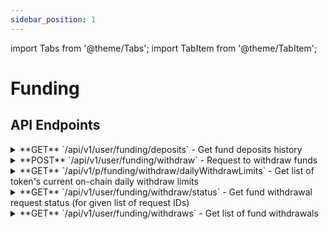 ```yaml
---
sidebar_position: 1
---
```


import Tabs from '@theme/Tabs';
import TabItem from '@theme/TabItem';

# Funding

## API Endpoints

<div className="api-endpoints-grid">

<details className="api-endpoint">
<summary className="api-endpoint-header">
  <span className="api-method-get">**GET**</span> `/api/v1/user/funding/deposits` - Get fund deposits history
</summary>

**Code Example:**
<Tabs>
<TabItem value="http" label="HTTP" default>

```bash
curl -H "Authorization: Bearer {{access_token}}" -X GET /api/v1/user/funding/deposits
```

</TabItem>
<TabItem value="python" label="Python">

```python
import requests

url = "https://mainnet.app.ethgas.com/api/v1/user/funding/deposits"

payload = {}
headers = {
  'Authorization': 'Bearer {{access_token}}'
}

response = requests.get(url, headers=headers, params=payload)

print(response.text)
```

</TabItem>
</Tabs>

**Example Response:**

```json
{
    "success": true,
    "data": {
        "deposits": [
            {
                "eventId": 6,
                "chainId": 1,
                "blockIdx": 123456,
                "blockHash": "0xdd5a8e1742e26ce90feb865f1c6a0fdbf2d8cbed086314fc85281ff47aaea5ee",
                "transactionIdx": 2,
                "transactionHash": "0x866bb046a97243519679183e08e5ce6728d3e1e9976a2535ce8c8887b62997a2",
                "logIdx": 2,
                "senderAddress": "0xd055335192d920ce2de4a88557f232943a901a9f",
                "depositAddress": "0xd055335192d920ce2de4a88557f232943a901a9f",
                "status": 10,
                "deposits": [
                    {
                        "a": "0xdc0b8e3cd3fec447940cb8107957f22e7e320812",
                        "q": 500000000000000000,
                        "s": 10
                    }
                ],
                "actions": [],
                "createDate": 1746005076000
            }
        ]
    }
}
```

**Request Parameters:**

| Parameter | Required | Type | Description |
| --- | --- | --- | --- |
| limit | NO | integer | Maximum number of deposits to return |
| startBlockId | NO | integer | Block start ID |

**Response Body:**

| Name | Type | Description |
| --- | --- | --- |
| deposits | object[] | List of deposits |
| └ eventId | long | Unique ID for the deposit event |
| └ chainId | integer | Unique ID for the chain, assigned by ETHGas<br/><br/>Currently only Ethereum (Chain ID 1) is supported. |
| └ blockIdx | long | Block ID |
| └ blockHash | byte[] | Block hash |
| └ transactionIdx | long | Transaction ID |
| └ transactionHash | byte[] | Transaction hash |
| └ logIdx | integer | Log ID |
| └ senderAddress | string | Sender address |
| └ depositAddress | string | Deposit address |
| └ status | integer | Deposit status, success = 10 |
| └ deposits | object[] | Deposits |
| └ actions | string | Actions |
| └ createDate | date | create date |

</details>

<details className="api-endpoint">
<summary className="api-endpoint-header">
  <span className="api-method-post">**POST**</span> `/api/v1/user/funding/withdraw` - Request to withdraw funds
</summary>

**Code Example:**
<Tabs>
<TabItem value="http" label="HTTP" default>

```bash
curl -x POST /api/v1/user/funding/withdraw

[
    {
        "accountId": 12,
        "tokenId": 1,
        "chainId": 1,
        "quantity": "0.05"
    },
    {
        "accountId": 12,
        "tokenId": 2,
        "chainId": 1,
        "quantity": "0.001"
    }
]
```

</TabItem>
<TabItem value="python" label="Python">

```python
import requests
import json

url = "https://mainnet.app.ethgas.com/api/v1/user/funding/withdraw"

payload = json.dumps([
    {
        "accountId": 12,
        "tokenId": 1,
        "chainId": 1,
        "quantity": "0.05"
    }
])

headers = {
  'Content-Type': 'application/json',
  'Authorization': 'Bearer {{access_token}}'
}

response = requests.post(url, headers=headers, params=payload)

print(response.text)
```

</TabItem>
</Tabs>

**Example Response:**

```json
{
    "success": true,
    "data": {
        "submittedRequestIds": [
            4
        ],
        "failedRequests": [
            {
                "accountId": 21,
                "tokenId": 1,
                "chainId": 32382,
                "quantity": "0.001",
                "status": 101,
                "remark": "Unsupported Chain ID."
            }
        ]
    }
}
```

**Request Parameters:**

| Parameter | Required | Type | Description |
| --- | --- | --- | --- |
| requests | YES | object[] | List of withdraw requests |
| └ accountId | YES | integer | Account ID |
| └ chainId | YES | integer | Chain ID |
| └ tokenId | YES | integer | Token ID |
| └ quantity | YES | string | Quantity to be withdrawn |

**Response Body:**

| Name | Type | Description |
| --- | --- | --- |
| submittedRequestIds | integer[] | List of successful submitted request IDs |
| failedRequests | object[] | List of failed submitted requests with reason. |
| └ accountId | integer | Account ID |
| └ chainId | integer | Chain ID |
| └ tokenId | integer | Token ID |
| └ fee | string | Token ID |
| └ quantity | string | Quantity to be withdrawn |
| └ status | integer | Status of submitted withdraw request |
| └ remark | string | Reason of failed request. |

</details>

<details className="api-endpoint">
<summary className="api-endpoint-header">
  <span className="api-method-get">**GET**</span> `/api/v1/p/funding/withdraw/dailyWithdrawLimits` - Get list of token's current on-chain daily withdraw limits
</summary>

**Code Example:**
<Tabs>
<TabItem value="http" label="HTTP" default>

```bash
curl -X GET /api/v1/p/funding/withdraw/dailyWithdrawLimits
```

</TabItem>
<TabItem value="python" label="Python">

```python
import requests

url = "https://mainnet.app.ethgas.com/api/v1/p/funding/withdraw/dailyWithdrawLimits"

response = requests.get(url)

print(response.text)
```

</TabItem>
</Tabs>

**Example Response:**

```json
{
    "success": true,
    "data": {
        "dailyWithdrawLimits": [
            {
                "tokenId": 1,
                "chainId": 1,
                "tokenAddress": "0xC02aaA39b223FE8D0A0e5C4F27eAD9083C756Cc2",
                "withdrawFee": "0.01",
                "dailyWithdrawLimit": "50",
                "remainingWithdrawLimit": "49.863"
            }
        ]
    }
}
```

**Request Parameters:**

| Parameter | Required | Type | Description |
| --- | --- | --- | --- |

**Response Body:**

| Name | Type | Description |
| --- | --- | --- |
| dailyWithdrawLimits | object[] | List of daily withdraw limits |
| └ tokenId | integer | Token ID |
| └ chainId | integer | Chain ID |
| └ tokenAddress | string | Token address |
| └ withdrawFee | string | Withdraw fee |
| └ dailyWithdrawLimit | string | Daily withdraw limit |
| └ remainingWithdrawLimit | string | Remaining withdraw limit |

</details>

<details className="api-endpoint">
<summary className="api-endpoint-header">
  <span className="api-method-get">**GET**</span> `/api/v1/user/funding/withdraw/status` - Get fund withdrawal request status (for given list of request IDs)
</summary>

**Code Example:**
<Tabs>
<TabItem value="http" label="HTTP" default>

```bash
curl -H "Authorization: Bearer {{access_token}}" -X GET /api/v1/user/funding/withdraw/status?requestIds=123%2c456
```

</TabItem>
<TabItem value="python" label="Python">

```python
import requests

url = "https://mainnet.app.ethgas.com/api/v1/user/funding/withdraw/status?requestIds=123,456"

params = {
    'requestIds': '123,456'
}

headers = {
  'Authorization': 'Bearer {{access_token}}'
}

response = requests.get(url, headers=headers, params=params)

print(response.text)
```

</TabItem>
</Tabs>

**Example Response:**

```json
{
    "success": true,
    "data": {
        "requests": [
            {
                "requestId": 16,
                "userId": 17,
                "accountId": 15,
                "tokenId": 1,
                "chainId": 17000,
                "quantity": "0.005",
                "fee": "0.001",
                "status": 10,
                "txHash": "0x4de9ecf18ea11d8d290a01e759f3b150809f70cccb08bb74ceede7a801e2e9a5",
                "createDate": 1746161880000,
                "updateDate": 1746162105000
            },
            {
                "requestId": 15,
                "userId": 17,
                "accountId": 15,
                "tokenId": 1,
                "chainId": 17000,
                "quantity": "0.005",
                "fee": "0.001",
                "status": 10,
                "txHash": "0xba85584d93dd7a209838308a767c9848535d0ada4f83c17526147f9c74104edd",
                "createDate": 1746160279000,
                "updateDate": 1746160538000
            }
        ]
    }
}
```

**Request Parameters:**

| Parameter | Required | Type | Description |
| --- | --- | --- | --- |
| requestIds | YES | integer[] | List of fund withdrawal request IDs |

**Response Body:**

| Name | Type | Description |
| --- | --- | --- |
| requests | object[] | List of withdraw requests with status |
| └ requestId | integer | Request ID |
| └ userId | integer | User ID |
| └ accountId | integer | Account ID |
| └ chainId | integer | Chain ID |
| └ tokenId | integer | Token ID |
| └ fee | string | Fee |
| └ quantity | string | Quantity to be withdrawn |
| └ status | integer | Status of submitted withdraw request |
| └ txHash | string | Transaction hash of submitted withdraw transaction |
| └ createDate | string | Create date |
| └ updateDate | string | Last update date |

</details>

<details className="api-endpoint">
<summary className="api-endpoint-header">
  <span className="api-method-get">**GET**</span> `/api/v1/user/funding/withdraws` - Get list of fund withdrawals
</summary>

**Code Example:**
<Tabs>
<TabItem value="http" label="HTTP" default>

```bash
curl -H "Authorization: Bearer {{access_token}}" -X GET /api/v1/user/funding/withdraws
```

</TabItem>
<TabItem value="python" label="Python">

```python
import requests

url = "https://mainnet.app.ethgas.com/api/v1/user/funding/withdraws"

headers = {
  'Authorization': 'Bearer {{access_token}}'
}

response = requests.get(url, headers=headers)

print(response.text)
```

</TabItem>
</Tabs>

**Example Response:**

```json
{
    "success": true,
    "data": {
        "requests": [
            {
                "requestId": 16,
                "userId": 17,
                "accountId": 15,
                "tokenId": 1,
                "chainId": 17000,
                "quantity": "0.005",
                "fee": "0.001",
                "status": 10,
                "txHash": "0x4de9ecf18ea11d8d290a01e759f3b150809f70cccb08bb74ceede7a801e2e9a5",
                "createDate": 1746161880000,
                "updateDate": 1746162105000
            },
            {
                "requestId": 15,
                "userId": 17,
                "accountId": 15,
                "tokenId": 1,
                "chainId": 17000,
                "quantity": "0.005",
                "fee": "0.001",
                "status": 10,
                "txHash": "0xba85584d93dd7a209838308a767c9848535d0ada4f83c17526147f9c74104edd",
                "createDate": 1746160279000,
                "updateDate": 1746160538000
            }
        ]
    }
}
```

**Request Parameters:**

| Parameter | Required | Type | Description |
| --- | --- | --- | --- |
| limit | NO | integer | Maximum number of withdrawals to return |
| startId | NO | integer | Fund withdrawal request start ID |

**Response Body:**

| Name | Type | Description |
| --- | --- | --- |
| requests | object[] | List of withdraw requests |
| └ requestId | integer | Request ID |
| └ userId | integer | User ID |
| └ accountId | integer | Account ID |
| └ chainId | integer | Chain ID |
| └ tokenId | integer | Token ID |
| └ fee | string | Fee |
| └ quantity | string | Quantity to be withdrawn |
| └ status | integer | Status of submitted withdraw request |
| └ txHash | string | Transaction hash of submitted withdraw transaction |
| └ createDate | string | Create date |
| └ updateDate | string | Last update date |

</details>

</div>